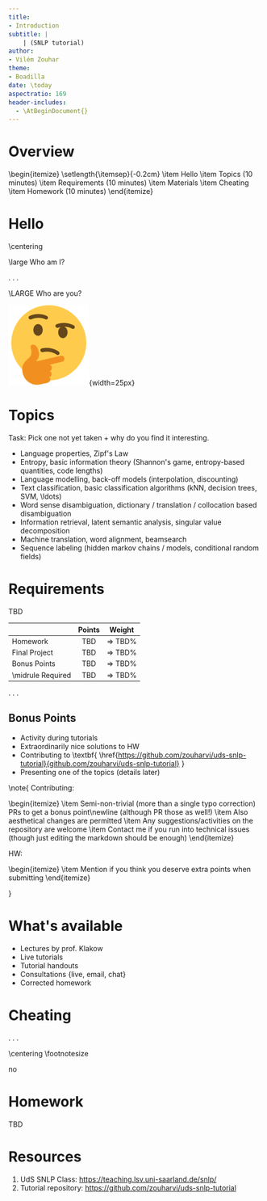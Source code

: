 ```yaml
---
title:
- Introduction
subtitle: |
    | (SNLP tutorial)
author:
- Vilém Zouhar
theme:
- Boadilla
date: \today
aspectratio: 169
header-includes:
  - \AtBeginDocument{}
---
```


# Overview 

\begin{itemize}
\setlength{\itemsep}{-0.2cm}
\item Hello
\item Topics (10 minutes)
\item Requirements (10 minutes)
\item Materials
\item Cheating
\item Homework (10 minutes)
\end{itemize}

# Hello

\centering

\large Who am I? 

. . .

\LARGE Who are you?

![](img/thinking_face.png){width=25px}

# Topics

Task: Pick one not yet taken + why do you find it interesting.

- Language properties, Zipf's Law
- Entropy, basic information theory (Shannon's game, entropy-based quantities, code lengths)
- Language modelling, back-off models (interpolation, discounting)
- Text classification, basic classification algorithms (kNN, decision trees, SVM, \ldots)
- Word sense disambiguation, dictionary / translation / collocation based disambiguation
- Information retrieval, latent semantic analysis, singular value decomposition
- Machine translation, word alignment, beamsearch
- Sequence labeling (hidden markov chains / models, conditional random fields)

# Requirements

TBD

||Points|Weight|
|:-|:-:|:-:|
|Homework|TBD|$\Rightarrow$ TBD%|
|Final Project|TBD|$\Rightarrow$ TBD%|
|Bonus Points|TBD|$\Rightarrow$ TBD%|
|\midrule Required|TBD|$\Rightarrow$ TBD%|

. . .


## Bonus Points

- Activity during tutorials
- Extraordinarily nice solutions to HW
- Contributing to \textbf{
  \href{https://github.com/zouharvi/uds-snlp-tutorial}{github.com/zouharvi/uds-snlp-tutorial}
}
- Presenting one of the topics (details later)

\note{
Contributing:

\begin{itemize}
\item Semi-non-trivial (more than a single typo correction) PRs to get a bonus point\newline (although PR those as well!)
\item Also aesthetical changes are permitted
\item Any suggestions/activities on the repository are welcome
\item Contact me if you run into technical issues (though just editing the markdown should be enough)
\end{itemize}

HW:

\begin{itemize}
\item Mention if you think you deserve extra points when submitting
\end{itemize}

}

# What's available

- Lectures by prof. Klakow
- Live tutorials
- Tutorial handouts
- Consultations {live, email, chat}
- Corrected homework

# Cheating

. . .

\centering \footnotesize

no

# Homework

TBD

# Resources

1. UdS SNLP Class: <https://teaching.lsv.uni-saarland.de/snlp/>
2. Tutorial repository: <https://github.com/zouharvi/uds-snlp-tutorial>